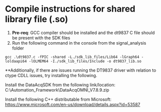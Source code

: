 # Compile instructions for shared library file (.so)
1) **Pre-req**: GCC compiler should be installed and the dt9837 C file should be present with the SDK files
2) Run the following command in the console from the signal_analysis folder
```
gcc .\dt9837.c -fPIC -shared -L./sdk_lib_files/Lib64 -lGraph64 -loldaapi64 -lOLMEM64 -I./sdk_lib_files/Include -o dt9837_lib.so
```

**Additionally, if there are issues running the DT9837 driver with relation to ctype CDLL issues, try installing the following. 

Install the DataAcqSDK from the following link/location:
C:\Automation_Framework\DataAcqOMNI_V7.8.9.zip

Install the following C++ distributable from Microsoft:
https://www.microsoft.com/en-us/download/details.aspx?id=53587